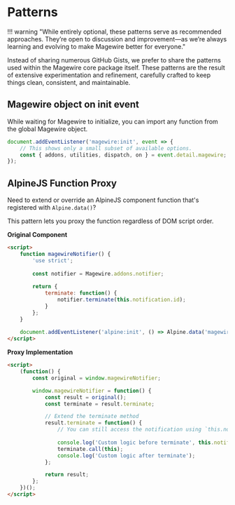 # Patterns

!!! warning "While entirely optional, these patterns serve as recommended approaches. They’re open to discussion and improvement—as we’re always learning and evolving to make Magewire better for everyone."

Instead of sharing numerous GitHub Gists, we prefer to share the patterns used within the Magewire core package itself.
These patterns are the result of extensive experimentation and refinement, carefully crafted to keep things clean,
consistent, and maintainable.

## Magewire object on init event

While waiting for Magewire to initialize, you can import any function from the global Magewire object.

```js
document.addEventListener('magewire:init', event => {
    // This shows only a small subset of available options.
    const { addons, utilities, dispatch, on } = event.detail.magewire;
});
```

## AlpineJS Function Proxy

Need to extend or override an AlpineJS component function that's registered with `Alpine.data()`?

This pattern lets you proxy the function regardless of DOM script order.

**Original Component**
```html
<script>
    function magewireNotifier() {
        'use strict';
    
        const notifier = Magewire.addons.notifier;
    
        return {
            terminate: function() {
                notifier.terminate(this.notification.id);
            }
        };
    }
        
    document.addEventListener('alpine:init', () => Alpine.data('magewireNotifier', magewireNotifier), { once: true });
</script>
```

**Proxy Implementation**
```html
<script>
    (function() {
        const original = window.magewireNotifier;

        window.magewireNotifier = function() {
            const result = original();
            const terminate = result.terminate;

            // Extend the terminate method
            result.terminate = function() {
                // You can still access the notification using `this.notification`.
                
                console.log('Custom logic before terminate', this.notification);
                terminate.call(this);
                console.log('Custom logic after terminate');
            };

            return result;
        };
    })();
</script>
```
